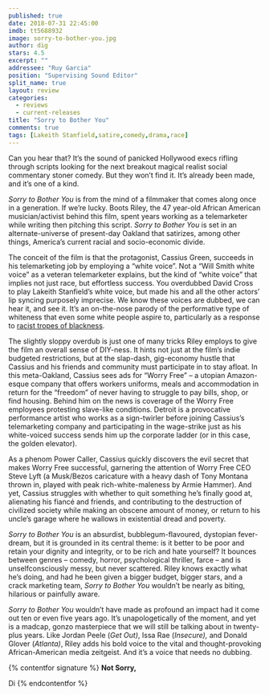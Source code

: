 ```yaml
---
published: true
date: 2018-07-31 22:45:00
imdb: tt5688932
image: sorry-to-bother-you.jpg
author: dig
stars: 4.5
excerpt: ""
addressee: "Ruy Garcia"
position: "Supervising Sound Editor"
split_name: true
layout: review
categories: 
  - reviews
  - current-releases
title: "Sorry to Bother You"
comments: true
tags: [Lakeith Stanfield,satire,comedy,drama,race]
---
```

Can you hear that? It’s the sound of panicked Hollywood execs rifling through scripts looking for the next breakout magical realist social commentary stoner comedy. But they won’t find it. It’s already been made, and it’s one of a kind.

_Sorry to Bother You_ is from the mind of a filmmaker that comes along once in a generation. If we’re lucky. Boots Riley, the 47 year-old African American musician/activist behind this film, spent years working as a telemarketer while writing then pitching this script. _Sorry to Bother You_ is set in an alternate-universe of present-day Oakland that satirizes, among other things, America’s current racial and socio-economic divide.

The conceit of the film is that the protagonist, Cassius Green, succeeds in his telemarketing job by employing a “white voice”. Not a “Will Smith white voice” as a veteran telemarketer explains, but the kind of “white voice” that implies not just race, but effortless success. You overdubbed David Cross to play Lakeith Stanfield’s white voice,  but made his and all the other actors’ lip syncing purposely imprecise. We know these voices are dubbed, we can hear it, and see it. It’s an on-the-nose parody of the performative type of whiteness that even some white people aspire to, particularly as a response to [racist tropes of blackness](http://www.vulture.com/2018/07/boots-riley-sorry-to-bother-you-found-and-used-its-white-voice.html).

The slightly sloppy overdub is just one of many tricks Riley employs to give the film an overall sense of DIY-ness. It hints not just at the film’s indie budgeted restrictions, but at the slap-dash, gig-economy hustle that Cassius and his friends and community must participate in to stay afloat. In this meta-Oakland, Cassius sees ads for “Worry Free” – a utopian Amazon-esque company that offers workers uniforms, meals and accommodation in return for the “freedom” of never having to struggle to pay bills, shop, or find housing. Behind him on the news is coverage of the Worry Free employees protesting slave-like conditions.  Detroit is a provocative performance artist who works as a sign-twirler before joining Cassius’s telemarketing company and participating in the wage-strike just as his white-voiced success sends him up the corporate ladder (or in this case, the golden elevator).

As a phenom Power Caller, Cassius quickly discovers the evil secret that makes Worry Free successful, garnering the attention of Worry Free CEO Steve Lyft (a Musk/Bezos caricature with a heavy dash of Tony Montana thrown in, played with peak rich-white-maleness by Armie Hammer). And yet, Cassius struggles with whether to quit something he’s finally good at, alienating his fiancé and friends, and contributing to the destruction of civilized society while making an obscene amount of money, or return to his uncle’s garage where he wallows in existential dread and poverty.

_Sorry to Bother You_ is an absurdist, bubblegum-flavoured, dystopian fever-dream, but it is grounded in its central theme: is it better to be poor and retain your dignity and integrity, or to be rich and hate yourself? It bounces between genres – comedy, horror, psychological thriller, farce – and is unselfconsciously messy, but never scattered. Riley knows exactly what he’s doing, and had he been given a bigger budget, bigger stars, and a crack marketing team, _Sorry to Bother You_ wouldn’t be nearly as biting, hilarious or painfully aware.

_Sorry to Bother You_ wouldn’t have made as profound an impact had it come out ten or even five years ago. It’s unapologetically of the moment, and yet is a madcap, gonzo masterpiece that we will still be talking about in twenty-plus years. Like Jordan Peele (_Get Out)_, Issa Rae (_Insecure),_ and Donald Glover (_Atlanta)_, Riley adds his bold voice to the vital and thought-provoking African-American media zeitgeist. And it’s a voice that needs no dubbing.

{% contentfor signature %}
**Not Sorry,**

Di
{% endcontentfor %}